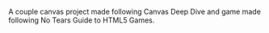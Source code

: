 A couple canvas project made following Canvas Deep Dive and game made following No Tears Guide to HTML5 Games.